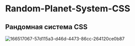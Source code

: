# Random-Planet-System-CSS
 
## Рандомная система CSS

![166517067-57d115a3-d46d-4473-86cc-264120ce0b87](https://user-images.githubusercontent.com/56477695/173927623-023cdc2c-3f1f-4685-b9f6-9333246f4b81.jpg)
